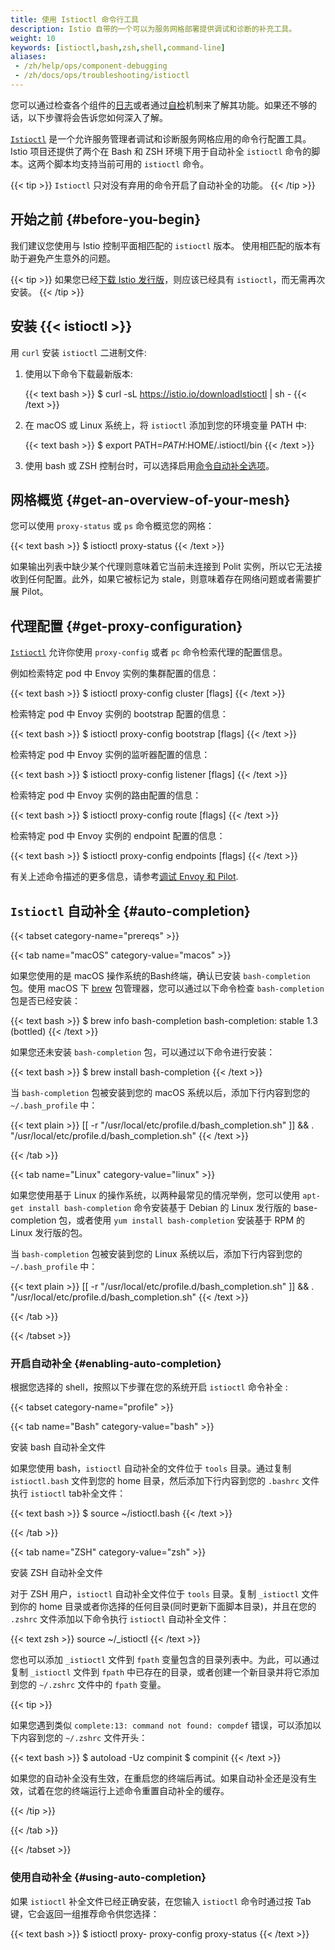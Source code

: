 ```yaml
---
title: 使用 Istioctl 命令行工具
description: Istio 自带的一个可以为服务网格部署提供调试和诊断的补充工具。
weight: 10
keywords: [istioctl,bash,zsh,shell,command-line]
aliases:
 - /zh/help/ops/component-debugging
 - /zh/docs/ops/troubleshooting/istioctl
---
```


您可以通过检查各个组件的[日志](/zh/docs/ops/diagnostic-tools/component-logging/)或者通过[自检](/zh/docs/ops/diagnostic-tools/controlz/)机制来了解其功能。如果还不够的话，以下步骤将会告诉您如何深入了解。

[`Istioctl`](/zh/docs/reference/commands/istioctl) 是一个允许服务管理者调试和诊断服务网格应用的命令行配置工具。Istio 项目还提供了两个在 Bash 和 ZSH 环境下用于自动补全 `istioctl` 命令的脚本。这两个脚本均支持当前可用的 `istioctl` 命令。

{{< tip >}}
`Istioctl` 只对没有弃用的命令开启了自动补全的功能。
{{< /tip >}}

## 开始之前 {#before-you-begin}

我们建议您使用与 Istio 控制平面相匹配的 `istioctl` 版本。
使用相匹配的版本有助于避免产生意外的问题。

{{< tip >}}
如果您已经[下载 Istio 发行版](/zh/docs/setup/getting-started/#download)，则应该已经具有 `istioctl`，而无需再次安装。
{{< /tip >}}

## 安装 {{< istioctl >}}

用 `curl` 安装 `istioctl` 二进制文件:

1. 使用以下命令下载最新版本:

    {{< text bash >}}
    $ curl -sL https://istio.io/downloadIstioctl | sh -
    {{< /text >}}

1. 在 macOS 或 Linux 系统上，将 `istioctl` 添加到您的环境变量 PATH 中:

    {{< text bash >}}
    $ export PATH=$PATH:$HOME/.istioctl/bin
    {{< /text >}}

1. 使用 bash 或 ZSH 控制台时，可以选择启用[命令自动补全选项](#enabling-auto-completion)。

## 网格概览 {#get-an-overview-of-your-mesh}

您可以使用 `proxy-status` 或 `ps` 命令概览您的网格：

{{< text bash >}}
$ istioctl proxy-status
{{< /text >}}

如果输出列表中缺少某个代理则意味着它当前未连接到 Polit 实例，所以它无法接收到任何配置。此外，如果它被标记为 stale，则意味着存在网络问题或者需要扩展 Pilot。

## 代理配置 {#get-proxy-configuration}

[`Istioctl`](/zh/docs/reference/commands/istioctl) 允许你使用 `proxy-config` 或者 `pc` 命令检索代理的配置信息。

例如检索特定 pod 中 Envoy 实例的集群配置的信息：

{{< text bash >}}
$ istioctl proxy-config cluster <pod-name> [flags]
{{< /text >}}

检索特定 pod 中 Envoy 实例的 bootstrap 配置的信息：

{{< text bash >}}
$ istioctl proxy-config bootstrap <pod-name> [flags]
{{< /text >}}

检索特定 pod 中 Envoy 实例的监听器配置的信息：

{{< text bash >}}
$ istioctl proxy-config listener <pod-name> [flags]
{{< /text >}}

检索特定 pod 中 Envoy 实例的路由配置的信息：

{{< text bash >}}
$ istioctl proxy-config route <pod-name> [flags]
{{< /text >}}

检索特定 pod 中 Envoy 实例的 endpoint 配置的信息：

{{< text bash >}}
$ istioctl proxy-config endpoints <pod-name> [flags]
{{< /text >}}

有关上述命令描述的更多信息，请参考[调试 Envoy 和 Pilot](/zh/docs/ops/diagnostic-tools/proxy-cmd/).

## `Istioctl` 自动补全 {#auto-completion}

{{< tabset category-name="prereqs" >}}

{{< tab name="macOS" category-value="macos" >}}

如果您使用的是 macOS 操作系统的Bash终端，确认已安装 `bash-completion` 包。使用 macOS 下 [brew](https://brew.sh) 包管理器，您可以通过以下命令检查 `bash-completion` 包是否已经安装：

{{< text bash >}}
$ brew info bash-completion
bash-completion: stable 1.3 (bottled)
{{< /text >}}

如果您还未安装 `bash-completion` 包，可以通过以下命令进行安装：

{{< text bash >}}
$ brew install bash-completion
{{< /text >}}

当 `bash-completion` 包被安装到您的 macOS 系统以后，添加下行内容到您的 `~/.bash_profile` 中：

{{< text plain >}}
[[ -r "/usr/local/etc/profile.d/bash_completion.sh" ]] && . "/usr/local/etc/profile.d/bash_completion.sh"
{{< /text >}}

{{< /tab >}}

{{< tab name="Linux" category-value="linux" >}}

如果您使用基于 Linux 的操作系统，以两种最常见的情况举例，您可以使用 `apt-get install bash-completion` 命令安装基于 Debian 的 Linux 发行版的 base-completion 包，或者使用 `yum install bash-completion` 安装基于 RPM 的 Linux 发行版的包。

当 `bash-completion` 包被安装到您的 Linux 系统以后，添加下行内容到您的 `~/.bash_profile` 中：

{{< text plain >}}
[[ -r "/usr/local/etc/profile.d/bash_completion.sh" ]] && . "/usr/local/etc/profile.d/bash_completion.sh"
{{< /text >}}

{{< /tab >}}

{{< /tabset >}}

### 开启自动补全 {#enabling-auto-completion}

根据您选择的 shell，按照以下步骤在您的系统开启 `istioctl` 命令补全 :

{{< tabset category-name="profile" >}}

{{< tab name="Bash" category-value="bash" >}}

安装 bash 自动补全文件

如果您使用 bash，`istioctl` 自动补全的文件位于 `tools` 目录。通过复制 `istioctl.bash` 文件到您的 home 目录，然后添加下行内容到您的 `.bashrc` 文件执行 `istioctl` tab补全文件：

{{< text bash >}}
$ source ~/istioctl.bash
{{< /text >}}

{{< /tab >}}

{{< tab name="ZSH" category-value="zsh" >}}

安装 ZSH 自动补全文件

对于 ZSH 用户，`istioctl` 自动补全文件位于 `tools` 目录。复制 `_istioctl` 文件到你的 home 目录或者你选择的任何目录(同时更新下面脚本目录)，并且在您的 `.zshrc` 文件添加以下命令执行 `istioctl` 自动补全文件：

{{< text zsh >}}
source ~/_istioctl
{{< /text >}}

您也可以添加 `_istioctl` 文件到 `fpath` 变量包含的目录列表中。为此，可以通过复制 `_istioctl` 文件到 `fpath` 中已存在的目录，或者创建一个新目录并将它添加到您的 `~/.zshrc` 文件中的 `fpath` 变量。

{{< tip >}}

如果您遇到类似 `complete:13: command not found: compdef` 错误，可以添加以下内容到您的 `~/.zshrc` 文件开头：

{{< text bash >}}
$ autoload -Uz compinit
$ compinit
{{< /text >}}

如果您的自动补全没有生效，在重启您的终端后再试。如果自动补全还是没有生效，试着在您的终端运行上述命令重置自动补全的缓存。

{{< /tip >}}

{{< /tab >}}

{{< /tabset >}}

### 使用自动补全 {#using-auto-completion}

如果 `istioctl` 补全文件已经正确安装，在您输入 `istioctl` 命令时通过按 Tab 键，它会返回一组推荐命令供您选择：

{{< text bash >}}
$ istioctl proxy-<TAB>
proxy-config proxy-status
{{< /text >}}
